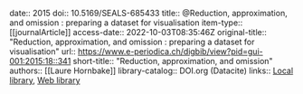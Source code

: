date:: 2015
doi:: 10.5169/SEALS-685433
title:: @Reduction, approximation, and omission : preparing a dataset for visualisation
item-type:: [[journalArticle]]
access-date:: 2022-10-03T08:35:46Z
original-title:: "Reduction, approximation, and omission : preparing a dataset for visualisation"
url:: https://www.e-periodica.ch/digbib/view?pid=gui-001:2015:18::341
short-title:: "Reduction, approximation, and omission"
authors:: [[Laure Hornbake]]
library-catalog:: DOI.org (Datacite)
links:: [Local library](zotero://select/groups/2386895/items/AJKVNTTI), [Web library](https://www.zotero.org/groups/2386895/items/AJKVNTTI)
